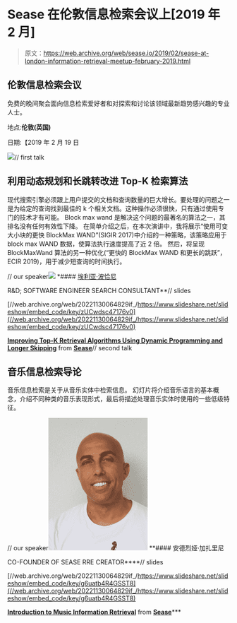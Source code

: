 # Sease 在伦敦信息检索会议上[2019 年 2 月]

> 原文：<https://web.archive.org/web/sease.io/2019/02/sease-at-london-information-retrieval-meetup-february-2019.html>

## 伦敦信息检索会议

免费的晚间聚会面向信息检索爱好者和对探索和讨论该领域最新趋势感兴趣的专业人士。

地点:**伦敦(英国)**

日期:【2019 年 2 月 19 日

![](img/e9f74a166370cba340645ed279f8c655.png)// first talk

## 利用动态规划和长跳转改进 Top-K 检索算法

现代搜索引擎必须跟上用户提交的文档和查询数量的巨大增长。要处理的问题之一是为给定的查询找到最佳的 k 个相关文档。这种操作必须很快，只有通过使用专门的技术才有可能。
Block max wand 是解决这个问题的最著名的算法之一，其排名没有任何有效性下降。
在简单介绍之后，在本次演讲中，我将展示“使用可变大小块的更快 BlockMax WAND”(SIGIR 2017)中介绍的一种策略，该策略应用于 block max WAND 数据，使算法执行速度提高了近 2 倍。
然后，将呈现 BlockMaxWand 算法的另一种优化(“更快的 BlockMax WAND 和更长的跳跃”，ECIR 2019)，用于减少短查询的时间执行。

// our speaker![](img/0b3761671fb00ef3284e5665fe2ca602.png)[](https://web.archive.org/web/20221130064829/https://www.linkedin.com/in/elia-porciani-89730866/) *#### [埃利亚·波恰尼](https://web.archive.org/web/20221130064829/https://sease.io/elia-porciani)

R&D; SOFTWARE ENGINEER
SEARCH CONSULTANT**// slides

[//web.archive.org/web/20221130064829if_/https://www.slideshare.net/slideshow/embed_code/key/zUCwdsc47176v0](//web.archive.org/web/20221130064829if_/https://www.slideshare.net/slideshow/embed_code/key/zUCwdsc47176v0)

**[Improving Top-K Retrieval Algorithms Using Dynamic Programming and Longer Skipping](//web.archive.org/web/20221130064829/https://www.slideshare.net/SeaseLtd/improving-topk-retrieval-algorithms-using-dynamic-programming-and-longer-skipping "Improving Top-K Retrieval Algorithms Using Dynamic Programming and Longer Skipping")** from **[Sease](https://web.archive.org/web/20221130064829/https://www.slideshare.net/SeaseLtd)**// second talk

## 音乐信息检索导论

音乐信息检索是关于从音乐实体中检索信息。
幻灯片将介绍音乐语言的基本概念，介绍不同种类的音乐表现形式，最后将描述处理音乐实体时使用的一些低级特征。

// our speaker![](img/c748bb3f3b2ca366153833373dc3ce89.png)[](https://web.archive.org/web/20221130064829/https://www.linkedin.com/in/andreagazzarini/)*[](https://web.archive.org/web/20221130064829/https://twitter.com/agazzarini)* **#### 安德烈娅·加扎里尼

CO-FOUNDER OF SEASE
RRE CREATOR****// slides

[//web.archive.org/web/20221130064829if_/https://www.slideshare.net/slideshow/embed_code/key/g6uatb4R4GSST8](//web.archive.org/web/20221130064829if_/https://www.slideshare.net/slideshow/embed_code/key/g6uatb4R4GSST8)

**[Introduction to Music Information Retrieval](//web.archive.org/web/20221130064829/https://www.slideshare.net/SeaseLtd/introduction-to-music-information-retrieval-250057137 "Introduction to Music Information Retrieval")** from **[Sease](https://web.archive.org/web/20221130064829/https://www.slideshare.net/SeaseLtd)*****